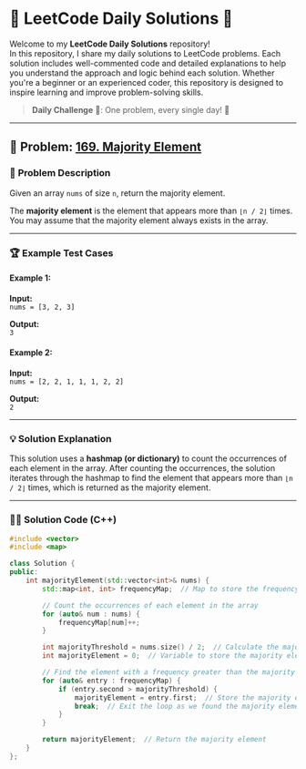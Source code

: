 # 🎉 **LeetCode Daily Solutions** 📅

Welcome to my **LeetCode Daily Solutions** repository!  
In this repository, I share my daily solutions to LeetCode problems. Each solution includes well-commented code and detailed explanations to help you understand the approach and logic behind each solution. Whether you're a beginner or an experienced coder, this repository is designed to inspire learning and improve problem-solving skills.

> **Daily Challenge** 💪: One problem, every single day! 🚀

---

## 🚀 Problem: [**169. Majority Element**](https://leetcode.com/problems/majority-element/)

### 📝 **Problem Description**

Given an array `nums` of size `n`, return the majority element.

The **majority element** is the element that appears more than `⌊n / 2⌋` times. You may assume that the majority element always exists in the array.

---

### 🏆 **Example Test Cases**

#### Example 1:

**Input:**  
`nums = [3, 2, 3]`

**Output:**  
`3`

#### Example 2:

**Input:**  
`nums = [2, 2, 1, 1, 1, 2, 2]`

**Output:**  
`2`

---

### 💡 **Solution Explanation**

This solution uses a **hashmap (or dictionary)** to count the occurrences of each element in the array. After counting the occurrences, the solution iterates through the hashmap to find the element that appears more than `⌊n / 2⌋` times, which is returned as the majority element.

---

### 👨‍💻 **Solution Code (C++)**

```cpp
#include <vector>
#include <map>

class Solution {
public:
    int majorityElement(std::vector<int>& nums) {
        std::map<int, int> frequencyMap;  // Map to store the frequency of elements

        // Count the occurrences of each element in the array
        for (auto& num : nums) {
            frequencyMap[num]++;
        }

        int majorityThreshold = nums.size() / 2;  // Calculate the majority threshold
        int majorityElement = 0;  // Variable to store the majority element

        // Find the element with a frequency greater than the majority threshold
        for (auto& entry : frequencyMap) {
            if (entry.second > majorityThreshold) {
                majorityElement = entry.first;  // Store the majority element
                break;  // Exit the loop as we found the majority element
            }
        }

        return majorityElement;  // Return the majority element
    }
};
